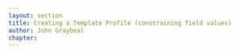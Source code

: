 ```yaml
---
layout: section
title: Creating a Template Profile (constraining field values)
author: John Graybeal
chapter: 
---
```

